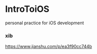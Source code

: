 # IntroToiOS
personal practice for iOS development<br>

### xib<br>
https://www.jianshu.com/p/ea3f90cc744b


